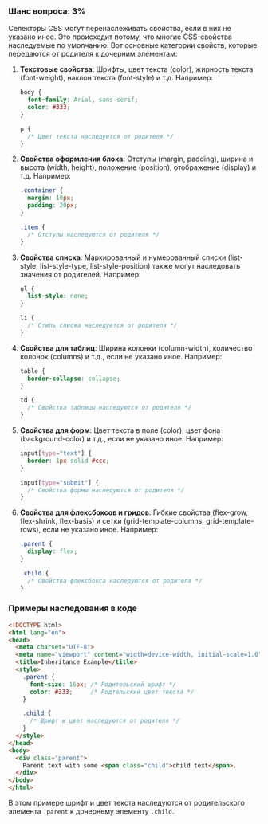 ### Шанс вопроса: 3%

Селекторы CSS могут перенаслеживать свойства, если в них не указано иное. Это происходит потому, что многие CSS-свойства наследуемые по умолчанию. Вот основные категории свойств, которые передаются от родителя к дочерним элементам:

1. **Текстовые свойства**: Шрифты, цвет текста (color), жирность текста (font-weight), наклон текста (font-style) и т.д. Например:
   ```css
   body {
     font-family: Arial, sans-serif;
     color: #333;
   }
   
   p {
     /* Цвет текста наследуется от родителя */
   }
   ```

2. **Свойства оформления блока**: Отступы (margin, padding), ширина и высота (width, height), положение (position), отображение (display) и т.д. Например:
   ```css
   .container {
     margin: 10px;
     padding: 20px;
   }
   
   .item {
     /* Отступы наследуются от родителя */
   }
   ```

3. **Свойства списка**: Маркированный и нумерованный списки (list-style, list-style-type, list-style-position) также могут наследовать значения от родителей. Например:
   ```css
   ul {
     list-style: none;
   }
   
   li {
     /* Стиль списка наследуется от родителя */
   }
   ```

4. **Свойства для таблиц**: Ширина колонки (column-width), количество колонок (columns) и т.д., если не указано иное. Например:
   ```css
   table {
     border-collapse: collapse;
   }
   
   td {
     /* Свойства таблицы наследуются от родителя */
   }
   ```

5. **Свойства для форм**: Цвет текста в поле (color), цвет фона (background-color) и т.д., если не указано иное. Например:
   ```css
   input[type="text"] {
     border: 1px solid #ccc;
   }
   
   input[type="submit"] {
     /* Свойства формы наследуются от родителя */
   }
   ```

6. **Свойства для флексбоксов и гридов**: Гибкие свойства (flex-grow, flex-shrink, flex-basis) и сетки (grid-template-columns, grid-template-rows), если не указано иное. Например:
   ```css
   .parent {
     display: flex;
   }
   
   .child {
     /* Свойства флексбокса наследуются от родителя */
   }
   ```

### Примеры наследования в коде

```html
<!DOCTYPE html>
<html lang="en">
<head>
  <meta charset="UTF-8">
  <meta name="viewport" content="width=device-width, initial-scale=1.0">
  <title>Inheritance Example</title>
  <style>
    .parent {
      font-size: 16px; /* Родительский шрифт */
      color: #333;     /* Родтельский цвет текста */
    }

    .child {
      /* Шрифт и цвет наследуются от родителя */
    }
  </style>
</head>
<body>
  <div class="parent">
    Parent text with some <span class="child">child text</span>.
  </div>
</body>
</html>
```

В этом примере шрифт и цвет текста наследуются от родительского элемента `.parent` к дочернему элементу `.child`.